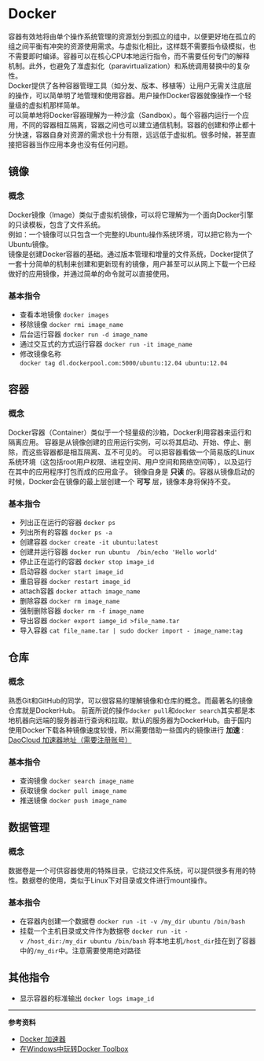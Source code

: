 # Docker
容器有效地将由单个操作系统管理的资源划分到孤立的组中，以便更好地在孤立的组之间平衡有冲突的资源使用需求。与虚拟化相比，这样既不需要指令级模拟，也不需要即时编译。容器可以在核心CPU本地运行指令，而不需要任何专门的解释机制。此外，也避免了准虚拟化（paravirtualization）和系统调用替换中的复杂性。    
Docker提供了各种容器管理工具（如分发、版本、移植等）让用户无需关注底层的操作，可以简单明了地管理和使用容器。用户操作Docker容器就像操作一个轻量级的虚拟机那样简单。  
可以简单地将Docker容器理解为一种沙盒（Sandbox）。每个容器内运行一个应用，不同的容器相互隔离，容器之间也可以建立通信机制。容器的创建和停止都十分快速，容器自身对资源的需求也十分有限，远远低于虚拟机。很多时候，甚至直接把容器当作应用本身也没有任何问题。

## 镜像
### 概念
Docker镜像（Image）类似于虚拟机镜像，可以将它理解为一个面向Docker引擎的只读模板，包含了文件系统。  
例如：一个镜像可以只包含一个完整的Ubuntu操作系统环境，可以把它称为一个Ubuntu镜像。  
镜像是创建Docker容器的基础。通过版本管理和增量的文件系统，Docker提供了一套十分简单的机制来创建和更新现有的镜像，用户甚至可以从网上下载一个已经做好的应用镜像，并通过简单的命令就可以直接使用。
### 基本指令
* 查看本地镜像 `docker images`
* 移除镜像 `docker rmi image_name`
* 后台运行容器 `docker run -d image_name`
* 通过交互式的方式运行容器 `docker run -it image_name`
* 修改镜像名称 `docker tag dl.dockerpool.com:5000/ubuntu:12.04 ubuntu:12.04`

## 容器
### 概念
Docker容器（Container）类似于一个轻量级的沙箱，Docker利用容器来运行和隔离应用。
容器是从镜像创建的应用运行实例，可以将其启动、开始、停止、删除，而这些容器都是相互隔离、互不可见的。
可以把容器看做一个简易版的Linux系统环境（这包括root用户权限、进程空间、用户空间和网络空间等），以及运行在其中的应用程序打包而成的应用盒子。
镜像自身是 **只读** 的。容器从镜像启动的时候，Docker会在镜像的最上层创建一个 **可写** 层，镜像本身将保持不变。  
### 基本指令
* 列出正在运行的容器 `docker ps`
* 列出所有的容器 `docker ps -a`
* 创建容器 `docker create -it ubuntu:latest`
* 创建并运行容器 `docker run ubuntu  /bin/echo 'Hello world'`
* 停止正在运行的容器 `docker stop image_id`
* 启动容器 `docker start image_id`
* 重启容器 `docker restart image_id`
* attach容器 `docker attach image_name`
* 删除容器 `docker rm image_name`
* 强制删除容器 `docker rm -f image_name`
* 导出容器 `docker export iamge_id >file_name.tar`
* 导入容器 `cat file_name.tar | sudo docker import - image_name:tag`

## 仓库
### 概念
熟悉Git和GitHub的同学，可以很容易的理解镜像和仓库的概念。而最著名的镜像仓库就是DockerHub。
前面所说的操作`docker pull`和`docker search`其实都是本地机器向远端的服务器进行查询和拉取。默认的服务器为DockerHub。由于国内使用Docker下载各种镜像速度较慢，所以需要借助一些国内的镜像进行 **加速** :  
[DaoCloud 加速器地址（需要注册账号）](https://www.daocloud.io/mirror#accelerator-doc)

### 基本指令
* 查询镜像 `docker search image_name`
* 获取镜像 `docker pull image_name`
* 推送镜像 `docker push image_name`

## 数据管理
### 概念
数据卷是一个可供容器使用的特殊目录，它绕过文件系统，可以提供很多有用的特性。数据卷的使用，类似于Linux下对目录或文件进行mount操作。

### 基本指令
* 在容器内创建一个数据卷 `docker run -it -v /my_dir ubuntu /bin/bash`
* 挂载一个主机目录或文件作为数据卷 `docker run -it -v /host_dir:/my_dir ubuntu /bin/bash` 将本地主机`/host_dir`挂在到了容器中的`/my_dir`中。注意需要使用绝对路径


## 其他指令
* 显示容器的标准输出 `docker logs image_id`

---
**参考资料**
* [Docker 加速器](http://guide.daocloud.io/dcs/daocloud-9153151.html#docker-toolbox)
* [在Windows中玩转Docker Toolbox](http://www.cnblogs.com/studyzy/p/6113221.html)
